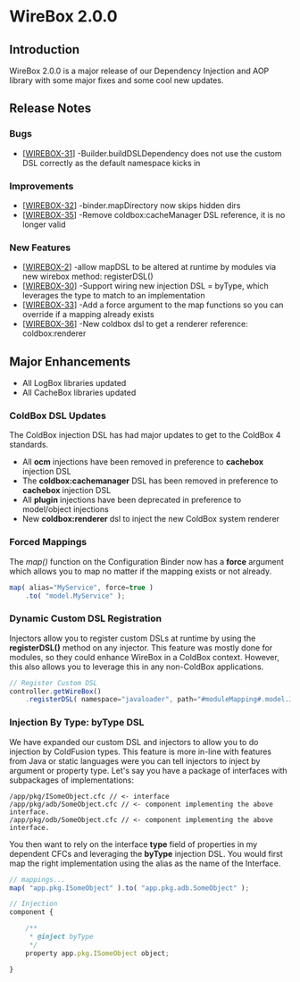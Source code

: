 # WireBox 2.0.0

## Introduction

WireBox  2.0.0 is a major release of our Dependency Injection and AOP library with some major fixes and some cool new updates.

## Release Notes

                
<h3>Bugs
</h3>
<ul>
<li>[<a href='https://ortussolutions.atlassian.net/browse/WIREBOX-31'>WIREBOX-31</a>] -Builder.buildDSLDependency does not use the custom DSL correctly as the default namespace kicks in
</li>
</ul>
                        
<h3>Improvements
</h3>
<ul>
<li>[<a href='https://ortussolutions.atlassian.net/browse/WIREBOX-32'>WIREBOX-32</a>] -binder.mapDirectory now skips hidden dirs
</li>
<li>[<a href='https://ortussolutions.atlassian.net/browse/WIREBOX-35'>WIREBOX-35</a>] -Remove coldbox:cacheManager DSL reference, it is no longer valid
</li>
</ul>
        
<h3>New Features</h3>
<ul>
<li>[<a href='https://ortussolutions.atlassian.net/browse/WIREBOX-2'>WIREBOX-2</a>] -allow mapDSL to be altered at runtime by modules via new wirebox method: registerDSL()
</li>
<li>[<a href='https://ortussolutions.atlassian.net/browse/WIREBOX-30'>WIREBOX-30</a>] -Support wiring new injection DSL = byType, which leverages the type to match to an implementation
</li>
<li>[<a href='https://ortussolutions.atlassian.net/browse/WIREBOX-33'>WIREBOX-33</a>] -Add a force argument to the map functions so you can override if a mapping already exists
</li>
<li>[<a href='https://ortussolutions.atlassian.net/browse/WIREBOX-36'>WIREBOX-36</a>] -New coldbox dsl to get a renderer reference: coldbox:renderer
</li>
</ul>

## Major Enhancements

-   All LogBox libraries updated
-   All CacheBox libraries updated

### ColdBox DSL Updates

The ColdBox injection DSL has had major updates to get to the ColdBox 4
standards.


-   All **ocm** injections have been removed in preference to
    **cachebox** injection DSL
-   The **coldbox:cachemanager** DSL has been removed in preference to
    **cachebox** injection DSL
-   All **plugin** injections have been deprecated in preference to
    model/object injections
-   New **coldbox:renderer** dsl to inject the new ColdBox system
    renderer

### Forced Mappings

The *map()* function on the Configuration Binder now has a **force**
argument which allows you to map no matter if the mapping exists or not
already.

```js
map( alias="MyService", force=true )
    .to( "model.MyService" );
```

### Dynamic Custom DSL Registration

Injectors allow you to register custom DSLs at runtime by using the
**registerDSL()** method on any injector. This feature was mostly done
for modules, so they could enhance WireBox in a ColdBox context.
However, this also allows you to leverage this in any non-ColdBox
applications.

```js
// Register Custom DSL
controller.getWireBox()
    .registerDSL( namespace="javaloader", path="#moduleMapping#.model.JavaLoaderDSL" );
```

### Injection By Type: byType DSL

We have expanded our custom DSL and injectors to allow you to do
injection by ColdFusion types. This feature is more in-line with
features from Java or static languages were you can tell injectors to
inject by argument or property type. Let's say you have a package of
interfaces with subpackages of implementations:

```
/app/pkg/ISomeObject.cfc // <- interface
/app/pkg/adb/SomeObject.cfc // <- component implementing the above interface.
/app/pkg/odb/SomeObject.cfc // <- component implementing the above interface.
```

You then want to rely on the interface **type** field of properties in
my dependent CFCs and leveraging the **byType** injection DSL. You would
first map the right implementation using the alias as the name of the
Interface.

```js
// mappings...
map( "app.pkg.ISomeObject" ).to( "app.pkg.adb.SomeObject" );

// Injection
component {

    /**
     * @inject byType
     */
    property app.pkg.ISomeObject object;

}
```


